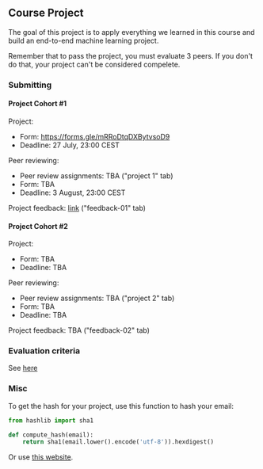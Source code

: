 ## Course Project

The goal of this project is to apply everything we learned
in this course and build an end-to-end machine learning project.

Remember that to pass the project, you must evaluate 3 peers. If you don't do that, your project can't be considered compelete.  


### Submitting 

#### Project Cohort #1

Project:

* Form: https://forms.gle/mRRoDtqDXBytvsoD9
* Deadline: 27 July, 23:00 CEST

Peer reviewing:

* Peer review assignments: TBA ("project 1" tab)
* Form: TBA 
* Deadline: 3 August, 23:00 CEST

Project feedback: [link](https://docs.google.com/spreadsheets/d/e/2PACX-1vRB5xKkhCyAUVNSNJvxaP94RwgNbYhf3dNf_ctRHhNKvvQQB94YVBn9JRdCTdQb5NGCJdYBtjXP7tP9/pubhtml) ("feedback-01" tab)



#### Project Cohort #2

Project:

* Form: TBA
* Deadline: TBA

Peer reviewing:

* Peer review assignments: TBA ("project 2" tab)
* Form: TBA
* Deadline: TBA

Project feedback: TBA ("feedback-02" tab)



### Evaluation criteria

See [here](../../../07-project/README.md)


### Misc

To get the hash for your project, use this function to hash your email:

```python
from hashlib import sha1

def compute_hash(email):
    return sha1(email.lower().encode('utf-8')).hexdigest()
```

Or use [this website](http://www.sha1-online.com/). 